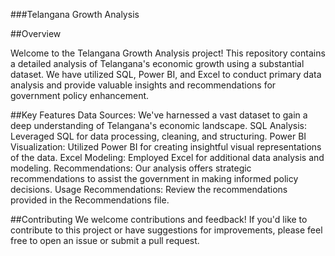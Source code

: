 ###Telangana Growth Analysis

##Overview

Welcome to the Telangana Growth Analysis project! This repository contains a detailed analysis of Telangana's economic growth using a substantial dataset. We have utilized SQL, Power BI, and Excel to conduct primary data analysis and provide valuable insights and recommendations for government policy enhancement.

##Key Features
Data Sources: We've harnessed a vast dataset to gain a deep understanding of Telangana's economic landscape.
SQL Analysis: Leveraged SQL for data processing, cleaning, and structuring.
Power BI Visualization: Utilized Power BI for creating insightful visual representations of the data.
Excel Modeling: Employed Excel for additional data analysis and modeling.
Recommendations: Our analysis offers strategic recommendations to assist the government in making informed policy decisions.
Usage
Recommendations: Review the recommendations provided in the Recommendations file.

##Contributing
We welcome contributions and feedback! If you'd like to contribute to this project or have suggestions for improvements, please feel free to open an issue or submit a pull request.
